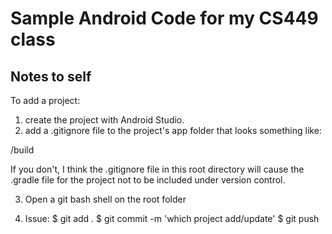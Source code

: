 # Sample Android Code for my CS449 class

Notes to self
-------------

To add a project:

1. create the project with Android Studio.
2. add a .gitignore file to the project's app folder that looks something like:

/build

If you don't, I think the .gitignore file in this root directory will cause the .gradle file for the project not to be included under version control.

3. Open a git bash shell on the root folder

4. Issue:
   $ git add .
   $ git commit -m 'which project add/update'
   $ git push
